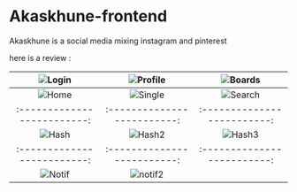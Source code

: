 # Akaskhune-frontend

Akaskhune is a social media mixing instagram and pinterest

here is a review : 

![Login](https://raw.githubusercontent.com/gsoosk/Akaskhune-frontend/master/screenshots/login.png)|![Profile](https://raw.githubusercontent.com/gsoosk/Akaskhune-frontend/master/screenshots/Profile.png)  |  ![Boards](https://raw.githubusercontent.com/gsoosk/Akaskhune-frontend/master/screenshots/boards.png)
:-------------------------:|:-------------------------:|:-------------------------:
 ![Home](https://raw.githubusercontent.com/gsoosk/Akaskhune-frontend/master/screenshots/home.png)|![Single](https://raw.githubusercontent.com/gsoosk/Akaskhune-frontend/master/screenshots/single.png)  |  ![Search](https://raw.githubusercontent.com/gsoosk/Akaskhune-frontend/master/screenshots/search.png)
:-------------------------:|:-------------------------:|:-------------------------:
![Hash](https://raw.githubusercontent.com/gsoosk/Akaskhune-frontend/master/screenshots/hashtag.png)|![Hash2](https://raw.githubusercontent.com/gsoosk/Akaskhune-frontend/master/screenshots/hashtag2.png) | ![Hash3](https://raw.githubusercontent.com/gsoosk/Akaskhune-frontend/master/screenshots/hashtag3.png)
:-------------------------:|:-------------------------:|:-------------------------:
![Notif](https://raw.githubusercontent.com/gsoosk/Akaskhune-frontend/master/screenshots/notif1.png)|![notif2](https://raw.githubusercontent.com/gsoosk/Akaskhune-frontend/master/screenshots/notif2.png) 
